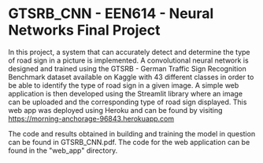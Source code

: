 # GTSRB_CNN - EEN614 - Neural Networks Final Project

In this project, a system that can accurately detect and determine the type of road sign in a picture is implemented. A convolutional neural network is designed and trained using the GTSRB - German Traffic Sign Recognition Benchmark dataset available on Kaggle with 43 different classes in order to be able to identify the type of road sign in a given image. 
A simple web application is then developed using the Streamlit library where an image can be uploaded and the corresponding type of road sign displayed. 
This web app was deployed using Heroku and can be found by visiting https://morning-anchorage-96843.herokuapp.com

The code and results obtained in building and training the model in question can be found in GTSRB_CNN.pdf.
The code for the web application can be found in the "web_app" directory. 
